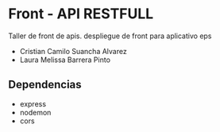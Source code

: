 # Front - API RESTFULL 

Taller de front de apis. despliegue de front para aplicativo eps 
- Cristian Camilo Suancha Alvarez
- Laura Melissa Barrera Pinto

## Dependencias

- express
- nodemon
- cors
